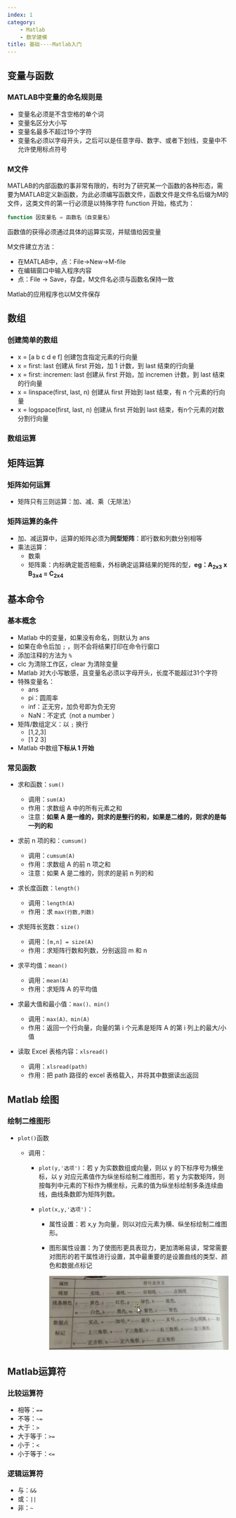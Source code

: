 ```yaml
---
index: 1
category: 
    - Matlab
    - 数学建模
title: 基础----Matlab入门
---
```


## 变量与函数

### MATLAB中变量的命名规则是

- 变量名必须是不含空格的单个词
- 变量名区分大小写
- 变量名最多不超过19个字符
- 变量名必须以字母开头，之后可以是任意字母、数字、或者下划线，变量中不允许使用标点符号

### M文件

MATLAB的内部函数的事非常有限的，有时为了研究某一个函数的各种形态，需要为MATLAB定义新函数，为此必须编写函数文件，函数文件是文件名后缀为M的文件，这类文件的第一行必须是以特殊字符 function 开始，格式为：

```matlab
function 因变量名 = 函数名（自变量名）
```

函数值的获得必须通过具体的运算实现，并赋值给因变量

M文件建立方法：

- 在MATLAB中，点：File->New->M-file
- 在编辑窗口中输入程序内容
- 点：File -> Save，存盘，M文件名必须与函数名保持一致

Matlab的应用程序也以M文件保存

## 数组

### 创建简单的数组

- x = [a b c d e f] 创建包含指定元素的行向量
- x = first: last 创建从 first 开始，加 1 计数，到 last 结束的行向量
- x = first: incremen: last 创建从 first 开始，加 incremen 计数，到 last 结束的行向量
- x = linspace(first, last, n) 创建从 first 开始到 last 结束，有 n 个元素的行向量
- x = logspace(first, last, n) 创建从 first 开始到 last 结束，有n个元素的对数分割行向量

### 数组运算



## 矩阵运算

### 矩阵如何运算

- 矩阵只有三则运算：加、减、乘（无除法）

### 矩阵运算的条件

- 加、减运算中，运算的矩阵必须为**同型矩阵**：即行数和列数分别相等
- 乘法运算：
  - 数乘
  - 矩阵乘：内标确定能否相乘，外标确定运算结果的矩阵的型，**eg：A<sub>2x3</sub> x B<sub>3x4</sub> = C<sub>2x4</sub>**

## 基本命令

### 基本概念

- Matlab 中的变量，如果没有命名，则默认为 ans
- 如果在命令后加 `;` ，则不会将结果打印在命令行窗口
- 添加注释的方法为 `%` 
- clc 为清除工作区，clear 为清除变量
- Matlab 对大小写敏感，且变量名必须以字母开头，长度不能超过31个字符
- 特殊变量名：
  - ans
  - pi：圆周率
  - inf：正无穷，加负号即为负无穷
  - NaN：不定式（not a number ）
- 矩阵/数组定义：以 `;` 换行
  - [1,2,3]
  - [1 2 3]
- Matlab 中数组**下标从 1 开始**

### 常见函数

- 求和函数：`sum()`
  - 调用：`sum(A)`
  - 作用：求数组 A  中的所有元素之和
  - 注意：**如果 A 是一维的，则求的是整行的和，如果是二维的，则求的是每一列的和**
- 求前 n 项的和：`cumsum()`
  - 调用：`cumsum(A)`
  - 作用：求数组 A 的前 n 项之和
  - 注意：如果 A 是二维的，则求的是前 n 列的和

- 求长度函数：`length()`
  - 调用：`length(A)`
  - 作用：求 `max(行数,列数)`

- 求矩阵长宽数：`size()`
  - 调用：`[m,n] = size(A)`
  - 作用：求矩阵行数和列数，分别返回 m 和 n
- 求平均值：`mean()`
  - 调用：`mean(A)`
  - 作用：求矩阵 A 的平均值
- 求最大值和最小值：`max()、min()`
  - 调用：`max(A)、min(A)`
  - 作用：返回一个行向量，向量的第 i 个元素是矩阵 A 的第 i 列上的最大/小值
- 读取 Excel 表格内容：`xlsread()`
  - 调用：`xlsread(path)`
  - 作用：把 path 路径的 excel 表格载入，并将其中数据读出返回

## Matlab 绘图

### 绘制二维图形

- `plot()`函数

  - 调用：

    - `plot(y,'选项')`：若 y 为实数数组或向量，则以 y 的下标序号为横坐标，以 y 对应元素值作为纵坐标绘制二维图形，若 y 为实数矩阵，则按每列中元素的下标作为横坐标，元素的值为纵坐标绘制多条连续曲线，曲线条数即为矩阵列数。

    - `plot(x,y,'选项')`：

      - 属性设置：若 x,y 为向量，则以对应元素为横、纵坐标绘制二维图形。

      - 图形属性设置：为了使图形更具表现力，更加清晰易读，常常需要对图形的若干属性进行设置，其中最重要的是设置曲线的类型、颜色和数据点标记

        ![image-20220615142422533](https://raw.githubusercontent.com/CoderWDD/myImages/main/blog_images/image-20220615142422533.png)

## Matlab运算符

### 比较运算符

- 相等：`==`
- 不等：`~=`
- 大于：`>`
- 大于等于：`>=`
- 小于：`<`
- 小于等于：`<=`

### 逻辑运算符

- 与：`&&`
- 或：`||`
- 非：`~`
